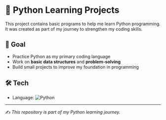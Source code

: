 # 🐍 Python Learning Projects

This project contains basic programs to help me learn Python programming.  
It was created as part of my journey to strengthen my coding skills.  

## 🎯 Goal
- Practice Python as my primary coding language  
- Work on **basic data structures** and **problem-solving**  
- Build small projects to improve my foundation in programming  

## 🛠️ Tech
- Language: ![Python](https://img.shields.io/badge/Python-3776AB?logo=python&logoColor=white)

---
✍️ *This repository is part of my Python learning journey.*
